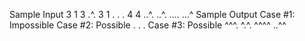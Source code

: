 Sample Input
3
1 3
.^.
3 1
.
.
.
4 4
..^.
..^.
....
...^
Sample Output
Case #1: Impossible
Case #2: Possible
.
.
.
Case #3: Possible
^^^.
^.^.
^^^^
..^^
